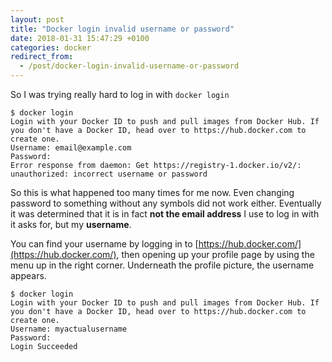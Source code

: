 ```yaml
---
layout: post
title: "Docker login invalid username or password"
date: 2018-01-31 15:47:29 +0100
categories: docker
redirect_from:
  - /post/docker-login-invalid-username-or-password
---
```


So I was trying really hard to log in with `docker login`

    $ docker login
    Login with your Docker ID to push and pull images from Docker Hub. If you don't have a Docker ID, head over to https://hub.docker.com to create one.
    Username: email@example.com
    Password: 
    Error response from daemon: Get https://registry-1.docker.io/v2/: unauthorized: incorrect username or password

So this is what happened too many times for me now. Even changing password to something without any symbols did not work either. Eventually it was determined that it is in fact **not the email address** I use to log in with it asks for, but my **username**.

You can find your username by logging in to [https://hub.docker.com/](https://hub.docker.com/), then opening up your profile page by using the menu up in the right corner. Underneath the profile picture, the username appears.

    $ docker login
    Login with your Docker ID to push and pull images from Docker Hub. If you don't have a Docker ID, head over to https://hub.docker.com to create one.
    Username: myactualusername
    Password:
    Login Succeeded